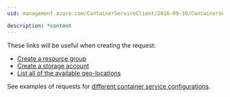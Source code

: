 ```yaml
---
uid: management.azure.com/ContainerServiceClient/2016-09-30/ContainerServices_CreateOrUpdate

description: *content
---
```


These links will be useful when creating the request:

- [Create a resource group](../../docs-ref-autogen/resources/resourcegroups.json#ResourceGroups_CreateOrUpdate)
- [Create a storage account](../../docs-ref-autogen/storagerp/storageaccounts.json#StorageAccounts_Create)
- [List all of the available geo-locations](../../docs-ref-autogen/resources/subscriptions.json#Subscriptions_ListLocations)

See examples of requests for [different container service configurations](acs-createexamples.md).
